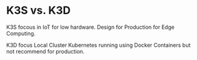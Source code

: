 # K3S vs. K3D

K3S focous in IoT for low hardware. Design for Production for Edge Computing.

K3D focus Local Cluster Kubernetes running using Docker Containers but not recommend for production.
